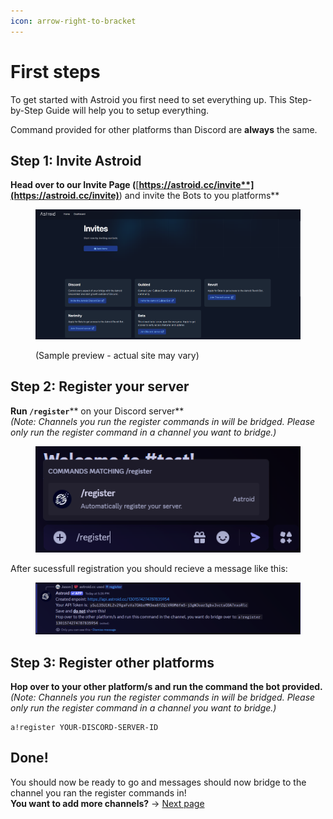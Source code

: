 ```yaml
---
icon: arrow-right-to-bracket
---
```


# First steps

To get started with Astroid you first need to set everything up. This Step-by-Step Guide will help you to setup everything.

Command provided for other platforms than Discord are **always** the same.

## Step 1: Invite Astroid

**Head over to our Invite Page (**[**https://astroid.cc/invite**](https://astroid.cc/invite)**) and invite the Bots to you platforms**

<figure><img src="../.gitbook/assets/invite-page.png" alt="" width="563"><figcaption><p>(Sample preview - actual site may vary)</p></figcaption></figure>

## Step 2: Register your server

**Run **<mark style="color:purple;">**`/register`**</mark>** on your Discord server** \
_(Note: Channels you run the register commands in will be bridged. Please only run the register command in a channel you want to bridge.)_

<figure><img src="../.gitbook/assets/register-command-discord-preview.png" alt=""><figcaption></figcaption></figure>

After sucessfull registration you should recieve a message like this:

<figure><img src="../.gitbook/assets/sucessful-registration-discord.png" alt="" width="563"><figcaption></figcaption></figure>

## Step 3: Register other platforms

**Hop over to your other platform/s and run the command the bot provided.**\
_(Note: Channels you run the register commands in will be bridged. Please only run the register command in a channel you want to bridge.)_

```
a!register YOUR-DISCORD-SERVER-ID
```

## Done!

You should now be ready to go and messages should now bridge to the channel you ran the register commands in!\
**You want to add more channels?** -> [Next page](adding-more-channels.md)
